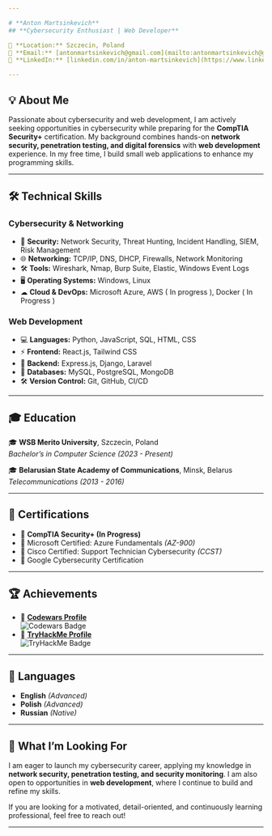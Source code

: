 ```yaml
---

# **Anton Martsinkevich**  
## **Cybersecurity Enthusiast | Web Developer**

📍 **Location:** Szczecin, Poland  
📧 **Email:** [antonmartsinkevich@gmail.com](mailto:antonmartsinkevich@gmail.com)  
🔗 **LinkedIn:** [linkedin.com/in/anton-martsinkevich](https://www.linkedin.com/in/anton-martsinkevich/)  

---
```


## **💡 About Me**

Passionate about cybersecurity and web development, I am actively seeking opportunities in cybersecurity while preparing for the **CompTIA Security+** certification. My background combines hands-on **network security, penetration testing, and digital forensics** with **web development** experience. In my free time, I build small web applications to enhance my programming skills.

---

## **🛠️ Technical Skills**

### **Cybersecurity & Networking**
- 🔐 **Security:** Network Security, Threat Hunting, Incident Handling, SIEM, Risk Management
- 🌐 **Networking:** TCP/IP, DNS, DHCP, Firewalls, Network Monitoring
- 🛠 **Tools:** Wireshark, Nmap, Burp Suite, Elastic, Windows Event Logs
- 🖥 **Operating Systems:** Windows, Linux
- ☁ **Cloud & DevOps:** Microsoft Azure, AWS ( In progress ), Docker ( In Progress )

### **Web Development**
- 💻 **Languages:** Python, JavaScript, SQL, HTML, CSS
- ⚡ **Frontend:** React.js, Tailwind CSS
- 🚀 **Backend:** Express.js, Django, Laravel
- 🔗 **Databases:** MySQL, PostgreSQL, MongoDB
- 🛠 **Version Control:** Git, GitHub, CI/CD

---

## **🎓 Education**

🎓 **WSB Merito University**, Szczecin, Poland  
*Bachelor’s in Computer Science (2023 - Present)*

🎓 **Belarusian State Academy of Communications**, Minsk, Belarus  
*Telecommunications (2013 - 2016)*

---

## **📜 Certifications**

- 📌 **CompTIA Security+ (In Progress)**
- 📌 Microsoft Certified: Azure Fundamentals *(AZ-900)*
- 📌 Cisco Certified: Support Technician Cybersecurity *(CCST)*
- 📌 Google Cybersecurity Certification

---

## **🏆 Achievements**

- 🏅 [**Codewars Profile**](https://www.codewars.com/users/Atorami)  
  ![Codewars Badge](https://www.codewars.com/users/Atorami/badges/small)
- 🏅 [**TryHackMe Profile**](https://tryhackme.com/p/Atorami)  
  ![TryHackMe Badge](https://tryhackme-badges.s3.amazonaws.com/Atorami.png)

---

## **📢 Languages**

- **English** *(Advanced)*
- **Polish** *(Advanced)*
- **Russian** *(Native)*

---

## **🚀 What I’m Looking For**

I am eager to launch my cybersecurity career, applying my knowledge in **network security, penetration testing, and security monitoring**. I am also open to opportunities in **web development**, where I continue to build and refine my skills.

If you are looking for a motivated, detail-oriented, and continuously learning professional, feel free to reach out!

---

